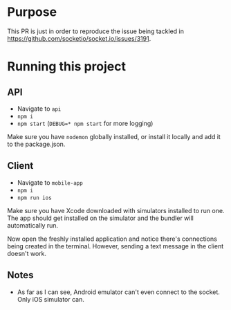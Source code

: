# Purpose

This PR is just in order to reproduce the issue being tackled in https://github.com/socketio/socket.io/issues/3191.

# Running this project

## API
- Navigate to `api`
- `npm i`
- `npm start` (`DEBUG=* npm start` for more logging)

Make sure you have `nodemon` globally installed, or install it locally and add it to the package.json. 

## Client
- Navigate to `mobile-app`
- `npm i`
- `npm run ios`

Make sure you have Xcode downloaded with simulators installed to run one. The app should get installed on the simulator and the bundler will automatically run.

Now open the freshly installed application and notice there's connections being created in the terminal. However, sending a text message in the client doesn't work.


## Notes
- As far as I can see, Android emulator can't even connect to the socket. Only iOS simulator can.

